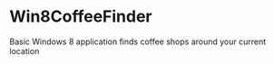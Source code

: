 Win8CoffeeFinder
================

Basic Windows 8 application finds coffee shops around your current location